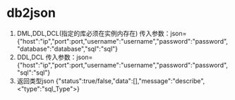 # db2json
1)  DML,DDL,DCL(指定的库必须在实例内存在)
    传入参数：json={"host":"ip","port":port,"username":"username","password":"password","database":"database","sql":"sql"}
2)  DDL,DCL
    传入参数：json={"host":"ip","port":port,"username":"username","password":"password","sql":"sql"} 
3)  返回类型json
    {"status":true/false,"data":[],"message":"describe",<"type":"sql_Type">}
